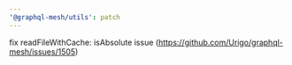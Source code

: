 ```yaml
---
'@graphql-mesh/utils': patch
---
```


fix readFileWithCache: isAbsolute issue (https://github.com/Urigo/graphql-mesh/issues/1505)
